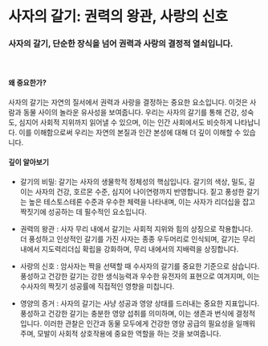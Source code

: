 
# 사자의 갈기: 권력의 왕관, 사랑의 신호

### 사자의 갈기, 단순한 장식을 넘어 권력과 사랑의 결정적 열쇠입니다.   
　    
#### **왜 중요한가?**   
사자의 갈기는 자연의 질서에서 권력과 사랑을 결정하는 중요한 요소입니다. 이것은 사람과 동물 사이의 놀라운 유사성을 보여줍니다. 우리는 사자의 갈기를 통해 건강, 성숙도, 심지어 사회적 지위까지 읽어낼 수 있으며, 이는 인간 사회에서도 비슷하게 나타납니다. 이를 이해함으로써 우리는 자연의 본질과 인간 본성에 대해 더 깊이 이해할 수 있습니다. 

#### **깊이 알아보기**   

 - 갈기의 비밀: 갈기는 사자의 생물학적 정체성의 핵심입니다. 갈기의 색상, 밀도, 길이는 사자의 건강, 호르몬 수준, 심지어 나이연령까지 반영합니다. 짙고 풍성한 갈기는 높은 테스토스테론 수준과 우수한 체력을 나타내며, 이는 사자가 리더십을 잡고 짝짓기에 성공하는 데 필수적인 요소입니다. 

- 권력의 왕관 : 사자 무리 내에서 갈기는 사회적 지위와 힘의 상징으로 작용합니다. 더 풍성하고 인상적인 갈기를 가진 사자는 종종 우두머리로 인식되며, 갈기는 무리 내에서 지도력리더십 확립을 강화하며, 무리 내에서의 지배력을 상징합니다. 

- 사랑의 신호 : 암사자는 짝을 선택할 때 수사자의 갈기를 중요한 기준으로 삼습니다. 풍성하고 건강한 갈기는 강한 생식능력과 우수한 유전자의 표현으로 여겨지며, 이는 수사자의 짝짓기 성공률에 직접적인 영향을 미칩니다. 

- 영양의 증거 : 사자의 갈기는 사냥 성공과 영양 상태를 드러내는 중요한 지표입니다. 풍성하고 건강한 갈기는 충분한 영양 섭취를 의미하며, 이는 생존과 번식에 결정적입니다. 이러한 관찰은 인간과 동물 모두에게 건강한 영양 공급의 필요성을 일깨워주며, 모발이 사회적 상호작용에 중요한 역할을 하는 것을 보여줍니다.
<!--stackedit_data:
eyJoaXN0b3J5IjpbMTc1OTY2NTg3NSwtMTI1OTk0NjE1NF19
-->